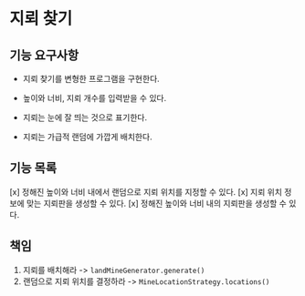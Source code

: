 # 지뢰 찾기

## 기능 요구사항

- 지뢰 찾기를 변형한 프로그램을 구현한다.

- 높이와 너비, 지뢰 개수를 입력받을 수 있다.
- 지뢰는 눈에 잘 띄는 것으로 표기한다.
- 지뢰는 가급적 랜덤에 가깝게 배치한다.

## 기능 목록

[x] 정해진 높이와 너비 내에서 랜덤으로 지뢰 위치를 지정할 수 있다.
[x] 지뢰 위치 정보에 맞는 지뢰판을 생성할 수 있다.
[x] 정해진 높이와 너비 내의 지뢰판을 생성할 수 있다.

## 책임

1. 지뢰를 배치해라 -> `landMineGenerator.generate()`
2. 랜덤으로 지뢰 위치를 결정하라 -> `MineLocationStrategy.locations()`
